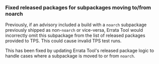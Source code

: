### Fixed released packages for subpackages moving to/from noarch

Previously, if an advisory included a build with a `noarch` subpackage
previously shipped as non-`noarch` or vice-versa, Errata Tool would incorrectly
omit this subpackage from the list of released packages provided to TPS. This
could cause invalid TPS test runs.

This has been fixed by updating Errata Tool's released package logic to handle
cases where a subpackage is moved to or from `noarch`.
